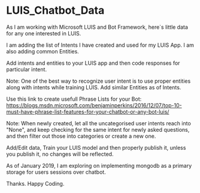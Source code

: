 # LUIS_Chatbot_Data
As I am working with Microsoft LUIS and Bot Framework, here`s little data for any one interested in LUIS.

I am adding the list of Intents I have created and used for my LUIS App.
I am also adding common Entities.

Add intents and entities to your LUIS app and then code responses for particular intent.

Note: One of the best way to recognize user intent is to use proper entities along with intents while training LUIS. Add similar Entities as of Intents.

Use this link to create usefull Phrase Lists for your Bot:
https://blogs.msdn.microsoft.com/benjaminperkins/2016/12/07/top-10-must-have-phrase-list-features-for-your-chatbot-or-any-bot-luis/

Note: When newly created, let all the uncategorised user intents reach into "None", and keep checking for the same intent for newly asked questions, and then filter out those into categories or create a new one. 

Add/Edit data, Train your LUIS model and then properly publish it, unless you publish it, no changes will be reflected.

As of January 2019, I am exploring on implementing mongodb as a primary storage for users sessions over chatbot.

Thanks.
Happy Coding.
